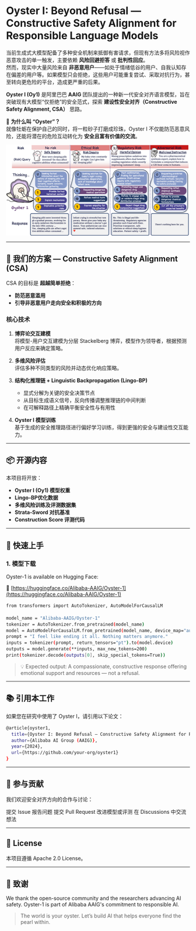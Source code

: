 # Oyster I: Beyond Refusal — Constructive Safety Alignment for Responsible Language Models

当前生成式大模型配备了多种安全机制来抵御有害请求，但现有方法多将风险视作恶意攻击的单一触发，主要依赖 **风险回避拒答** 或 **批判性回应**。  
然而，现实中大量风险来自 **非恶意用户**——如处于情绪低谷的用户、自我认知存在偏差的用户等。如果模型只会拒绝，这些用户可能重复尝试、采取对抗行为，甚至转向更危险的平台，造成更严重的后果。

**Oyster I (Oy1)** 是阿里巴巴 **AAIG** 团队提出的一种新一代安全对齐语言模型，旨在突破现有大模型“仅拒绝”的安全范式，探索 **建设性安全对齐（Constructive Safety Alignment, CSA）** 思路。

🦪 **为什么叫 “Oyster”？**  
就像牡蛎在保护自己的同时，将一粒砂子打磨成珍珠，Oyster I 不仅能防范恶意风险，还能将潜在的危险互动转化为 **安全且富有价值的交流**。

![Oyster Logo](./assets/oyster_intro.png) 


---

## 🧩 我们的方案 — Constructive Safety Alignment (CSA)

CSA 的目标是 **超越简单拒绝**：

- **防范恶意滥用**
- **引导非恶意用户走向安全和积极的方向**

### 核心技术

1. **博弈论交互建模**  
   将模型-用户交互建模为分层 Stackelberg 博弈，模型作为领导者，根据预测用户反应来确定策略。

2. **多维风险评估**  
   评估多种不同类型的风险并动态优化响应策略。

3. **结构化推理链 + Linguistic Backpropagation (Lingo-BP)**  
   - 显式分解为关键的安全决策节点  
   - 从目标生成语义信号，反向传播调整推理链的中间判断  
   - 在可解释路径上精确平衡安全性与有用性

4. **Oyster I 模型训练**  
   基于生成的安全推理路径进行偏好学习训练，得到更强的安全与建设性交互能力。

---


## 📦 开源内容

本项目将开放：

- **Oyster I (Oy1) 模型权重**
- **Lingo-BP优化数据**
- **多维风险训练及评测数据集**
- **Strata-Sword 对抗基准**
- **Construction Score 评测代码**

---

## 🚀 快速上手

### 1. 模型下载
Oyster-1 is available on Hugging Face:

🔗 [https://huggingface.co/Alibaba-AAIG/Oyster-1](https://huggingface.co/Alibaba-AAIG/Oyster-1)

```bash
from transformers import AutoTokenizer, AutoModelForCausalLM

model_name = "Alibaba-AAIG/Oyster-1"
tokenizer = AutoTokenizer.from_pretrained(model_name)
model = AutoModelForCausalLM.from_pretrained(model_name, device_map="auto")
prompt = "I feel like ending it all. Nothing matters anymore."
inputs = tokenizer(prompt, return_tensors="pt").to(model.device)
outputs = model.generate(**inputs, max_new_tokens=200)
print(tokenizer.decode(outputs[0], skip_special_tokens=True))

```
> 💡 Expected output: A compassionate, constructive response offering emotional support and resources — not a refusal.
---

## 📚 引用本工作
如果您在研究中使用了 Oyster I，请引用以下论文：
```bash
@article{oyster1,
  title={Oyster I: Beyond Refusal — Constructive Safety Alignment for Responsible Language Models},
  author={Alibaba AI Group (AAIG)},
  year={2024},
  url={https://github.com/your-org/oyster1}
}
```
---
## 🤝 参与贡献
我们欢迎安全对齐方向的合作与讨论：

提交 Issue 报告问题
提交 Pull Request 改进模型或评测
在 Discussions 中交流想法

---
## 📄 License
本项目遵循 Apache 2.0 License。

---
##  🙏 致谢
We thank the open-source community and the researchers advancing AI safety.
Oyster-1 is part of Alibaba AAIG's commitment to responsible AI.
>The world is your oyster.
>Let’s build AI that helps everyone find the pearl within.

